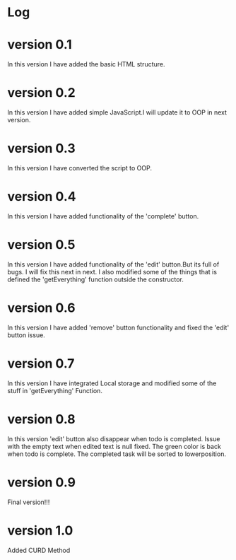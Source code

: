 # Log
# version 0.1
In this version I have added the basic HTML structure.

# version 0.2
In this version I have added simple JavaScript.I will update it to 
OOP in next version.

# version 0.3
In this version I have converted the script to OOP.

# version 0.4
In this version I have added functionality of the 'complete' button.

# version 0.5
In this version I have added functionality of the 'edit' button.But its full of bugs.
I will fix this next in next. I also modified some of the things that is defined the 
'getEverything' function outside the constructor.

# version 0.6
In this version I have added 'remove' button functionality and fixed the 'edit' button issue.

# version 0.7
In this version I have integrated Local storage and modified some of the stuff in 'getEverything' Function.

# version 0.8
In this version 'edit' button also disappear when todo is completed. Issue with the empty text when edited text is null fixed. The green color is back when todo is complete. The completed task will be sorted to lowerposition.

# version 0.9
Final version!!!

# version 1.0
Added CURD Method
